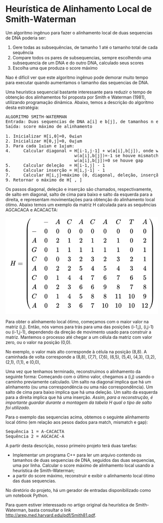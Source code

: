 
# Heurística de Alinhamento Local de Smith-Waterman

Um algoritmo ingênuo para fazer o alinhamento local de duas sequencias de DNA poderia ser:

1. Gere todas as subsequências, de tamanho 1 até o tamanho total de cada sequência
2. Compare todos os pares de subsequencias, sempre escolhendo uma subsequencia de um DNA e do outro DNA, calculado seus scores
3. Escolha uma que produza o score máximo

Nao é difícil ver que este algoritmo ingênuo pode demorar muito tempo para executar quando aumentamos o tamanho das sequencias de DNA.

Uma heurística sequencial bastante interessante para reduzir o tempo de obtenção dos alinhamentos foi proposta por Smith e Waterman (1981), utilizando programação dinâmica.
Abaixo, temos a descrição do algoritmo desta estratégia:
<pre>
ALGORITMO SMITH-WATERMAN
Entrada: Duas sequencias de DNA a[i] e b[j], de tamanhos n e m respectivamente
Saída: score máximo de alinhamento 

1. Inicializar H[i,0]=0, 0≤i≤n
2. Inicializar H[0,j]=0, 0≤j≤m
3. Para cada 1≤i≤n e 1≤j≤m:
4.     Calcular diagonal = H[i-1,j-1] + w(a[i],b[j]), onde w(a[i],b[j])=2 se houve match, 
                           w(a[i],b[j])=-1 se houve mismatch e  
                           w(a[i],b[j])=0 se houve gap
5.     Calcular deleção  = H[i-1,j] - 1
6.     Calcular inserção = H[i,j-1] - 1
7.     Calcular H[i,j]=máximo (0, diagonal, deleção, inserção)
9. Retornar o máximo de H[_,_]
</pre>

Os passos diagonal, deleção e inserção são chamados, respectivamente, de salto em diagonal, salto de cima para baixo e salto da esquerda para a direita, e representam movimentações para obtenção do alinhamento local ótimo. Abaixo temos um exemplo da matriz H calculada para as sequências AGCACACA e ACACACTA:

![image](smith.png)

Para obter o alinhamento local ótimo, começamos com o maior valor na matriz (i,j). Então, nós vamos para trás para uma das posições (i-1,j), (i,j-1) ou (i-1,j-1), dependendo da direção de movimento usado para construir a matriz. Mantemos o processo até chegar a um célula da matriz com valor zero, ou o valor na posição (0,0).

No exemplo, o valor mais alto corresponde à célula na posição (8,8). A caminhada de volta corresponde a (8,8), (7,7), (7,6), (6,5), (5,4), (4,3), (3,2), (2,1), (1,1), e (0,0),

Uma vez que tenhamos terminado, reconstruimos o alinhamento da seguinte forma: Começando com o último valor, chegamos a (i,j) usando o caminho previamente calculado. Um salto na diagonal implica que há um alinhamento (ou uma correspondência ou uma não correspondência). Um salto de cima para baixo implica que há uma deleção. Um salto da esquerda para a direita implica que há uma inserção. *Assim, para a reconstrução, é importante guardar durante a montagem da tabela H qual o tipo de salto foi utilizado.*

Para o exemplo das sequencias acima, obtemos o seguinte alinhamento local ótimo (em relação aos pesos dados para match, mismatch e gap):

<pre>
Sequência 1 = A-CACACTA
Sequência 2 = AGCACAC-A
</pre>

A partir desta descrição, nosso primeiro projeto terá duas tarefas:

<ul>
  <li> Implementar um programa C++ para ler um arquivo contendo os tamanhos de duas sequencias de DNA, seguidos das duas sequencias, uma por linha. Calcular o score máximo de alinhamento local usando a heurística de Smith-Waterman;
  <li> a partir do score máximo, reconstruir e exibir o alinhamento local ótimo das duas sequencias.
</ul>

No diretório do projeto, há um gerador de entradas disponibilizado como um notebook Python.

Para quem estiver interessado no artigo original da heurística de Smith-Waterman, basta consultar o link http://arep.med.harvard.edu/pdf/Smith81.pdf.
